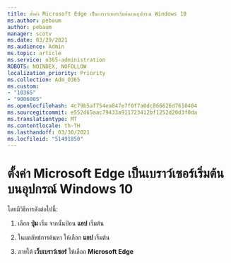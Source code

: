 ```yaml
---
title: ตั้งค่า Microsoft Edge เป็นเบราว์เซอร์เริ่มต้นบนอุปกรณ์ Windows 10
ms.author: pebaum
author: pebaum
manager: scotv
ms.date: 03/29/2021
ms.audience: Admin
ms.topic: article
ms.service: o365-administration
ROBOTS: NOINDEX, NOFOLLOW
localization_priority: Priority
ms.collection: Adm_O365
ms.custom:
- "10365"
- "9006005"
ms.openlocfilehash: 4c79b5af754ea847e7f0f7a0dc866626d7610404
ms.sourcegitcommit: e552d65aac79433a911723412bf1252d20d3f0da
ms.translationtype: MT
ms.contentlocale: th-TH
ms.lasthandoff: 03/30/2021
ms.locfileid: "51491850"
---
```

# <a name="set-microsoft-edge-as-the-default-browser-on-a-windows-10-device"></a>ตั้งค่า Microsoft Edge เป็นเบราว์เซอร์เริ่มต้นบนอุปกรณ์ Windows 10

โดยมีวิธีการดังต่อไปนี้:

1. เลือก **ปุ่ม** เริ่ม จากนั้นป้อน **แอป** เริ่มต้น

1. ในผลลัพธ์การค้นหา ให้เลือก **แอป** เริ่มต้น

1. ภายใต้ **เว็บเบราว์เซอร์** ให้เลือก **Microsoft Edge**
